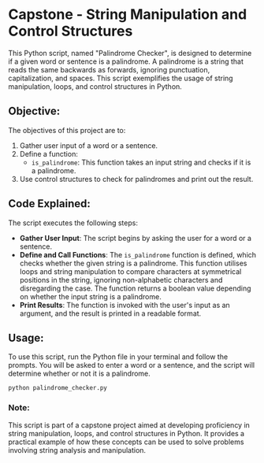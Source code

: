 # Capstone - String Manipulation and Control Structures

This Python script, named "Palindrome Checker", is designed to determine if a given word or sentence is a palindrome. A palindrome is a string that reads the same backwards as forwards, ignoring punctuation, capitalization, and spaces. This script exemplifies the usage of string manipulation, loops, and control structures in Python.

## Objective:

The objectives of this project are to:

1. Gather user input of a word or a sentence.
1. Define a function:
    - `is_palindrome`: This function takes an input string and checks if it is a palindrome.
1. Use control structures to check for palindromes and print out the result.

## Code Explained:

The script executes the following steps:

- **Gather User Input**: The script begins by asking the user for a word or a sentence.
- **Define and Call Functions**: The `is_palindrome` function is defined, which checks whether the given string is a palindrome. This function utilises loops and string manipulation to compare characters at symmetrical positions in the string, ignoring non-alphabetic characters and disregarding the case. The function returns a boolean value depending on whether the input string is a palindrome.
- **Print Results**: The function is invoked with the user's input as an argument, and the result is printed in a readable format.

## Usage:

To use this script, run the Python file in your terminal and follow the prompts. You will be asked to enter a word or a sentence, and the script will determine whether or not it is a palindrome.

```
python palindrome_checker.py
```

### Note:

This script is part of a capstone project aimed at developing proficiency in string manipulation, loops, and control structures in Python. It provides a practical example of how these concepts can be used to solve problems involving string analysis and manipulation.